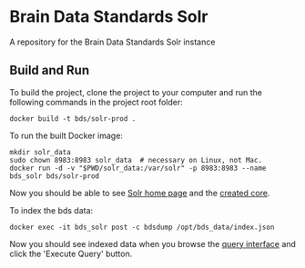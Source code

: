 # Brain Data Standards Solr
A repository for the Brain Data Standards Solr instance

## Build and Run
To build the project, clone the project to your computer and run the following commands in the project root folder:
```
docker build -t bds/solr-prod .
```

To run the built Docker image:
```
mkdir solr_data
sudo chown 8983:8983 solr_data  # necessary on Linux, not Mac.
docker run -d -v "$PWD/solr_data:/var/solr" -p 8983:8983 --name bds_solr bds/solr-prod
```
Now you should be able to see [Solr home page](http://localhost:8983/solr) and the [created core](http://localhost:8983/solr/#/~cores/bdsdump).

To index the bds data:
```
docker exec -it bds_solr post -c bdsdump /opt/bds_data/index.json
```

Now you should see indexed data when you browse the [query interface](http://localhost:8983/solr/#/bdsdump/query) and click the 'Execute Query' button.
